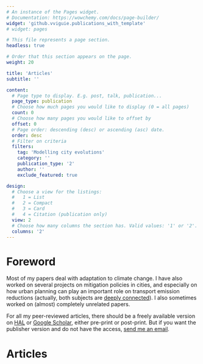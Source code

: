 ```yaml
---
# An instance of the Pages widget.
# Documentation: https://wowchemy.com/docs/page-builder/
widget: 'github.vviguie.publications_with_template'
# widget: pages

# This file represents a page section.
headless: true

# Order that this section appears on the page.
weight: 20

title: 'Articles'
subtitle: ''

content:
  # Page type to display. E.g. post, talk, publication...
  page_type: publication
  # Choose how much pages you would like to display (0 = all pages)
  count: 0
  # Choose how many pages you would like to offset by
  offset: 0
  # Page order: descending (desc) or ascending (asc) date.
  order: desc
  # Filter on criteria
  filters:
    tag: 'Modelling city evolutions'
    category: ''
    publication_type: '2'
    author: ''
    exclude_featured: true

design:
  # Choose a view for the listings:
  #   1 = List
  #   2 = Compact
  #   3 = Card
  #   4 = Citation (publication only)
  view: 2
  # Choose how many columns the section has. Valid values: '1' or '2'.
  columns: '2'
---
```


# Foreword
Most of my papers deal with adaptation to climate change. I have also worked on several projects on mitigation policies in cities, and especially on how urban planning can play an important role on transport emission reductions (actually, both subjects are [deeply connected](https://doi.org/10.1038/nclimate1434)). I also sometimes worked on (almost) completely unrelated papers.

For all my peer-reviewed articles, there should be a freely available version on [HAL](https://cv.archives-ouvertes.fr/vincent-viguie?langChosen=fr) or [Google Scholar](https://scholar.google.com/citations?user=iElc2G8AAAAJ&hl), either pre-print or post-print. But if you want the publisher version and do not have the access, [send me an email](mailto:viguie.cired@gmail.com).



# Articles

